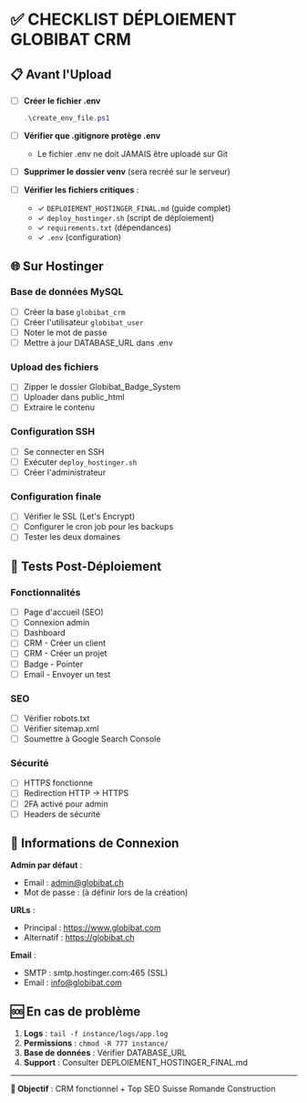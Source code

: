 # ✅ CHECKLIST DÉPLOIEMENT GLOBIBAT CRM

## 📋 Avant l'Upload

- [ ] **Créer le fichier .env**
  ```powershell
  .\create_env_file.ps1
  ```

- [ ] **Vérifier que .gitignore protège .env**
  - Le fichier .env ne doit JAMAIS être uploadé sur Git

- [ ] **Supprimer le dossier venv** (sera recréé sur le serveur)

- [ ] **Vérifier les fichiers critiques** :
  - ✓ `DEPLOIEMENT_HOSTINGER_FINAL.md` (guide complet)
  - ✓ `deploy_hostinger.sh` (script de déploiement)
  - ✓ `requirements.txt` (dépendances)
  - ✓ `.env` (configuration)

## 🌐 Sur Hostinger

### Base de données MySQL
- [ ] Créer la base `globibat_crm`
- [ ] Créer l'utilisateur `globibat_user`
- [ ] Noter le mot de passe
- [ ] Mettre à jour DATABASE_URL dans .env

### Upload des fichiers
- [ ] Zipper le dossier Globibat_Badge_System
- [ ] Uploader dans public_html
- [ ] Extraire le contenu

### Configuration SSH
- [ ] Se connecter en SSH
- [ ] Exécuter `deploy_hostinger.sh`
- [ ] Créer l'administrateur

### Configuration finale
- [ ] Vérifier le SSL (Let's Encrypt)
- [ ] Configurer le cron job pour les backups
- [ ] Tester les deux domaines

## 🧪 Tests Post-Déploiement

### Fonctionnalités
- [ ] Page d'accueil (SEO)
- [ ] Connexion admin
- [ ] Dashboard
- [ ] CRM - Créer un client
- [ ] CRM - Créer un projet
- [ ] Badge - Pointer
- [ ] Email - Envoyer un test

### SEO
- [ ] Vérifier robots.txt
- [ ] Vérifier sitemap.xml
- [ ] Soumettre à Google Search Console

### Sécurité
- [ ] HTTPS fonctionne
- [ ] Redirection HTTP → HTTPS
- [ ] 2FA activé pour admin
- [ ] Headers de sécurité

## 📱 Informations de Connexion

**Admin par défaut** :
- Email : admin@globibat.ch
- Mot de passe : (à définir lors de la création)

**URLs** :
- Principal : https://www.globibat.com
- Alternatif : https://globibat.ch

**Email** :
- SMTP : smtp.hostinger.com:465 (SSL)
- Email : info@globibat.com

## 🆘 En cas de problème

1. **Logs** : `tail -f instance/logs/app.log`
2. **Permissions** : `chmod -R 777 instance/`
3. **Base de données** : Vérifier DATABASE_URL
4. **Support** : Consulter DEPLOIEMENT_HOSTINGER_FINAL.md

---

**🎯 Objectif** : CRM fonctionnel + Top SEO Suisse Romande Construction